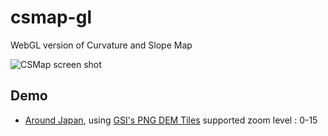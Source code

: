 # csmap-gl

WebGL version of Curvature and Slope Map

![CSMap screen shot](https://user-images.githubusercontent.com/12029629/32168538-67c699c2-bdb0-11e7-8f76-b4392ec50a82.png)

## Demo

* [Around Japan](https://frogcat.github.io/csmap-gl/), using [GSI's PNG DEM Tiles](https://maps.gsi.go.jp/development/demtile.html) supported zoom level : 0-15
